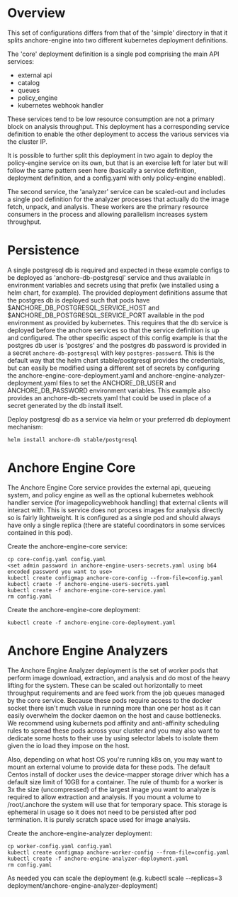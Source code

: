 Overview
========

This set of configurations differs from that of the 'simple' directory in that it splits anchore-engine into two different kubernetes deployment definitions.

The 'core' deployment definition is a single pod comprising the main API services:
* external api
* catalog
* queues
* policy_engine
* kubernetes webhook handler

These services tend to be low resource consumption are not a primary block on analysis throughput. This deployment has a corresponding service definition to enable the other deployment to access the various services via the cluster IP.

It is possible to further split this deployment in two again to deploy the policy-engine service on its own, 
but that is an exercise left for later but will follow the same pattern seen here (basically a service definition, deployment definition, and a config.yaml with only policy-engine enabled).

The second service, the 'analyzer' service can be scaled-out and includes a single pod definition for the analyzer processes that
actually do the image fetch, unpack, and analysis. These workers are the primary resource consumers in the process and allowing parallelism increases system throughput.


Persistence
===========

A single postgresql db is required and expected in these example configs to be deployed as 'anchore-db-postgresql' service and thus available in environment variables and secrets using that prefix (we installed using a helm chart, for example). The provided deployment definitions assume that the postgres db is deployed such that pods have $ANCHORE_DB_POSTGRESQL_SERVICE_HOST and $ANCHORE_DB_POSTGRESQL_SERVICE_PORT available in the pod environment as provided by kubernetes. This requires that the db service is deployed before the anchore services so that the service definition is up and configured.
The other specific aspect of this config example is that the postgres db user is 'postgres' and the postgres db password is provided in a secret `anchore-db-postgresql` with key `postgres-password`. This is the default way that the helm chart stable/postgresql provides the credentials, but can easily be modified using a different set of secrets by configuring the anchore-engine-core-deployment.yaml and anchore-engine-analyzer-deployment.yaml files to set the ANCHORE_DB_USER and ANCHORE_DB_PASSWORD environment variables. This example also provides an anchore-db-secrets.yaml that could be used in place of a secret generated by the db install itself.

Deploy postgresql db as a service via helm or your preferred db deployment mechanism:
```
helm install anchore-db stable/postgresql
```

Anchore Engine Core
===================

The Anchore Engine Core service provides the external api, queueing system, and policy engine as well as the optional kubernetes webhook handler service (for imagepolicywebhook handling) that external clients will interact with. This is service does not process images for analysis directly so is fairly lightweight. It is configured as a single pod and should always have only a single replica (there are stateful coordinators in some services contained in this pod).

Create the anchore-engine-core service:
```
cp core-config.yaml config.yaml
<set admin password in anchore-engine-users-secrets.yaml using b64 encoded password you want to use>
kubectl create configmap anchore-core-config --from-file=config.yaml
kubectl craete -f anchore-engine-users-secrets.yaml
kubectl create -f anchore-engine-core-service.yaml
rm config.yaml
```

Create the anchore-engine-core deployment: 
```
kubectl create -f anchore-engine-core-deployment.yaml
```

Anchore Engine Analyzers
========================

The Anchore Engine Analyzer deployment is the set of worker pods that perform image download, extraction, and analysis and do most of the heavy lifting for the system. These can be scaled out horizontally to meet throughput requirements and are feed work from the job queues managed by the core service. Because these pods require access to the docker socket there isn't much value in running more than one per host as it can easily overwhelm the docker daemon on the host and cause bottlenecks. We recommend using kubernets pod affinity and anti-affinity scheduling rules to spread these pods across your cluster and you may also want to dedicate some hosts to their use by using selector labels to isolate them given the io load they impose on the host.

Also, depending on what host OS you're running k8s on, you may want to mount an external volume to provide data for these pods. The default Centos install of docker uses the device-mapper storage driver which has a default size limit of 10GB for a container. The rule of thumb for a worker is 3x the size (uncompressed) of the largest image you want to analyze is required to allow extraction and analysis. If you mount a volume to /root/.anchore the system will use that for temporary space. This storage is ephemeral in usage so it does not need to be persisted after pod termination. It is purely scratch space used for image analysis.

Create the anchore-engine-analyzer deployment: 
```
cp worker-config.yaml config.yaml
kubectl create configmap anchore-worker-config --from-file=config.yaml
kubectl create -f anchore-engine-analyzer-deployment.yaml
rm config.yaml
```

As needed you can scale the deployment (e.g. kubectl scale --replicas=3 deployment/anchore-engine-analyzer-deployment)

